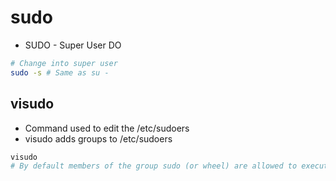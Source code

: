 # sudo

- SUDO - Super User DO

```bash
# Change into super user
sudo -s # Same as su -
```

## visudo

- Command used to edit the /etc/sudoers
- visudo adds groups to /etc/sudoers

```bash
visudo
# By default members of the group sudo (or wheel) are allowed to execute any command
```
